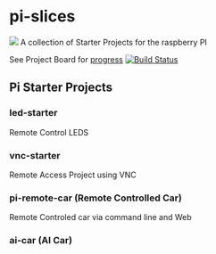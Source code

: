 # pi-slices

<img src="pi-slices-logo-transparent.png"> A collection of Starter Projects for the raspberry PI

See Project Board for [progress](../../projects) [![Build Status](https://travis-ci.org/martingollogly/pi-slices.svg?branch=master)](https://travis-ci.org/martingollogly/pi-slices)


## Pi Starter Projects

### led-starter 

Remote Control LEDS


### vnc-starter 

Remote Access Project using VNC


### pi-remote-car (Remote Controlled Car)

Remote Controled car via command line and Web

### ai-car (AI Car)

